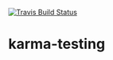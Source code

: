 [![Travis Build Status](https://img.shields.io/travis/weejh/karma-testing.svg?style=flat-square)](https://travis-ci.org/weejh/karma-testing)

# karma-testing
